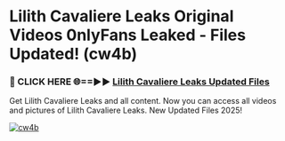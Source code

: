 # Lilith Cavaliere Leaks Original Videos 0nlyFans Leaked - Files Updated! (cw4b)

<h3>🔴 CLICK HERE 🌐==►► <a href="https://tinyurl.com/ehrbuxhb" rel="nofollow">Lilith Cavaliere Leaks Updated Files</a></h3>

Get Lilith Cavaliere Leaks and all content. Now you can access all videos and pictures of Lilith Cavaliere Leaks. New Updated Files 2025!

[![cw4b](https://i.imgur.com/lVYEuWS.gif)](https://tinyurl.com/ehrbuxhb)
